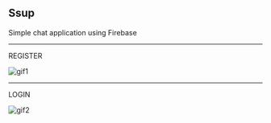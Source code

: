 ## Ssup

Simple chat application using Firebase
****
REGISTER

![gif1](https://user-images.githubusercontent.com/105637949/170986276-69e49885-3a3d-453a-bb57-7ec687c929ac.gif)

**** 
LOGIN

![gif2](https://user-images.githubusercontent.com/105637949/170986317-9f8b958d-0266-4a0b-8691-75347bf169d4.gif)

